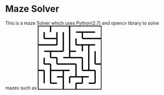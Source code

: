 # Maze Solver

This is a maze Solver which uses Python(2.7) and opencv library to solve mazes
such as
![Alt text](images/square_maze1.jpg?raw=true "Optional Title")
